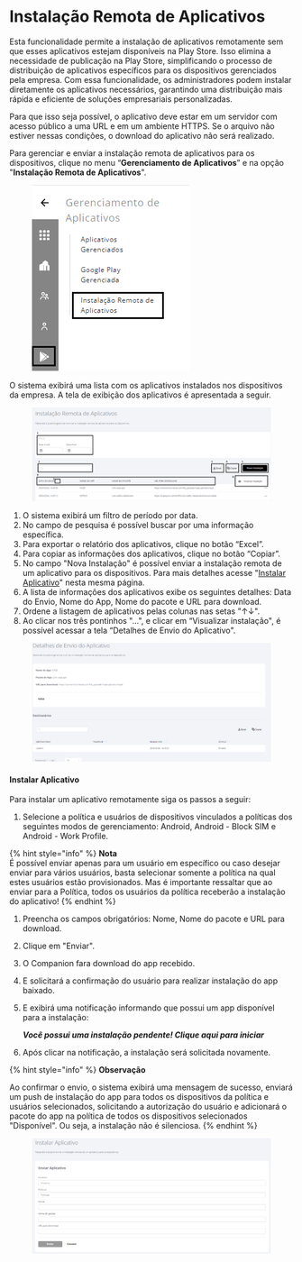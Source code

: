 # Instalação Remota de Aplicativos

Esta funcionalidade permite a instalação de aplicativos remotamente sem que esses aplicativos estejam disponíveis na Play Store. Isso elimina a necessidade de publicação na Play Store, simplificando o processo de distribuição de aplicativos específicos para os dispositivos gerenciados pela empresa. Com essa funcionalidade, os administradores podem instalar diretamente os aplicativos necessários, garantindo uma distribuição mais rápida e eficiente de soluções empresariais personalizadas.&#x20;

Para que isso seja possível, o aplicativo deve estar em um servidor com acesso público a uma URL e em um ambiente HTTPS. Se o arquivo não estiver nessas condições, o download do aplicativo não será realizado.

Para gerenciar e enviar a instalação remota de aplicativos para os dispositivos, clique no menu “**Gerenciamento de Aplicativos**” e na opção "**Instalação Remota de Aplicativos**".

<figure><img src="../../.gitbook/assets/Captura de tela 2024-04-29 140640 (1).png" alt=""><figcaption></figcaption></figure>

O sistema exibirá uma lista com os aplicativos instalados nos dispositivos da empresa. A tela de exibição dos aplicativos é apresentada a seguir.

<figure><img src="../../.gitbook/assets/Captura de tela 2024-04-29 141809.png" alt=""><figcaption></figcaption></figure>

1. O sistema exibirá um filtro de período por data.
2. No campo de pesquisa é possível buscar por uma informação específica.
3. Para exportar o relatório dos aplicativos, clique no botão “Excel”.
4. Para copiar as informações dos aplicativos, clique no botão “Copiar”.
5. No campo "Nova Instalação" é possível enviar a instalação remota de um aplicativo para os dispositivos. Para mais detalhes acesse "[Instalar Aplicativo](instalacao-remota-de-aplicativos.md#instalar-aplicativo)" nesta mesma página.
6. A lista de informações dos aplicativos exibe os seguintes detalhes:  Data do Envio, Nome do App, Nome do pacote e URL para download.
7. Ordene a listagem de aplicativos pelas colunas nas setas "↑↓".
8. Ao clicar nos três pontinhos "...",  e clicar em  “Visualizar instalação", é possível acessar a tela “Detalhes de Envio do Aplicativo".

<figure><img src="../../.gitbook/assets/image (176).png" alt=""><figcaption></figcaption></figure>

#### Instalar Aplicativo

Para instalar um aplicativo remotamente siga os passos a seguir:

1. Selecione a política e usuários de dispositivos vinculados a políticas dos seguintes modos de gerenciamento: Android, Android - Block SIM e Android - Work Profile.

{% hint style="info" %}
**Nota**\
É possível enviar apenas para um usuário em específico ou caso desejar enviar para vários usuários, basta selecionar somente a política na qual estes usuários estão provisionados. Mas é importante ressaltar que ao enviar para a Política, todos os usuários da política receberão a instalação do aplicativo!
{% endhint %}

1. Preencha os campos obrigatórios: Nome, Nome do pacote e URL para download.
2. Clique em "Enviar".&#x20;
3. O Companion fara download do app recebido.
4. E solicitará a confirmação do usuário para realizar instalação do app baixado.
5.  E exibirá uma notificação informando que possui um app disponível para a instalação:

    _**Você possui uma instalação pendente! Clique aqui para iniciar**_
6. Após clicar na notificação, a instalação será solicitada novamente.

{% hint style="info" %}
**Observação**

Ao confirmar o envio, o sistema exibirá uma mensagem de sucesso, enviará um push de instalação do app para todos os dispositivos da política e usuários selecionados, solicitando a autorização do usuário e adicionará o pacote do app na política de todos os dispositivos selecionados "Disponível". Ou seja, a instalação não é silenciosa.
{% endhint %}

<figure><img src="../../.gitbook/assets/image (177).png" alt=""><figcaption></figcaption></figure>
